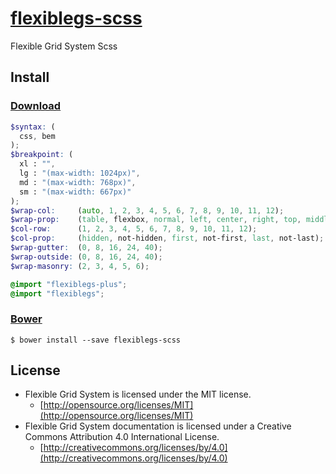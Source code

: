 # [flexiblegs-scss](http://flexible.gs)

Flexible Grid System Scss

## Install

### [Download](https://raw.githubusercontent.com/flexiblegs/flexiblegs-scss/master/flexiblegs.scss)
```scss
$syntax: (
  css, bem
);
$breakpoint: (
  xl : "",
  lg : "(max-width: 1024px)",
  md : "(max-width: 768px)",
  sm : "(max-width: 667px)"
);
$wrap-col:     (auto, 1, 2, 3, 4, 5, 6, 7, 8, 9, 10, 11, 12);
$wrap-prop:    (table, flexbox, normal, left, center, right, top, middle, bottom, between, around, baseline, reverse, not-reverse);
$col-row:      (1, 2, 3, 4, 5, 6, 7, 8, 9, 10, 11, 12);
$col-prop:     (hidden, not-hidden, first, not-first, last, not-last);
$wrap-gutter:  (0, 8, 16, 24, 40);
$wrap-outside: (0, 8, 16, 24, 40);
$wrap-masonry: (2, 3, 4, 5, 6);

@import "flexiblegs-plus";
@import "flexiblegs";
```

### [Bower](http://bower.io)
```
$ bower install --save flexiblegs-scss
```

## License
- Flexible Grid System is licensed under the MIT license.
  - [http://opensource.org/licenses/MIT](http://opensource.org/licenses/MIT)
- Flexible Grid System documentation is licensed under a Creative Commons Attribution 4.0 International License.
  - [http://creativecommons.org/licenses/by/4.0](http://creativecommons.org/licenses/by/4.0)
